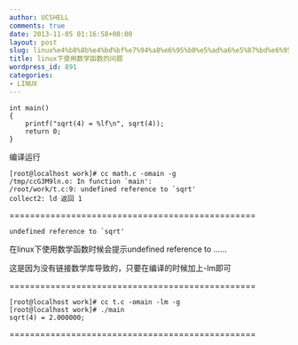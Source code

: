 ```yaml
---
author: UCSHELL
comments: true
date: 2013-11-05 01:16:58+00:00
layout: post
slug: linux%e4%b8%8b%e4%bd%bf%e7%94%a8%e6%95%b0%e5%ad%a6%e5%87%bd%e6%95%b0%e7%9a%84%e9%97%ae%e9%a2%98
title: linux下使用数学函数的问题
wordpress_id: 891
categories:
- LINUX
---
```



    int main()
    {
        printf("sqrt(4) = %lf\n", sqrt(4));
        return 0;
    }


编译运行

    [root@localhost work]# cc math.c -omain -g
    /tmp/ccG3M9ln.o: In function `main':
    /root/work/t.c:9: undefined reference to `sqrt'
    collect2: ld 返回 1
    
================================================

	undefined reference to `sqrt'

在linux下使用数学函数时候会提示undefined reference to ……

这是因为没有链接数学库导致的，只要在编译的时候加上-lm即可

================================================

    [root@localhost work]# cc t.c -omain -lm -g
    [root@localhost work]# ./main
    sqrt(4) = 2.000000;
    
================================================
